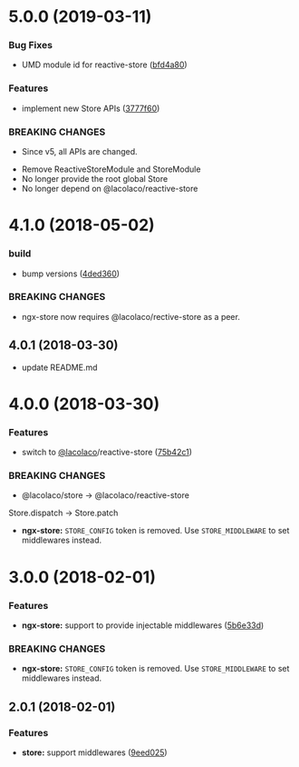 # 5.0.0 (2019-03-11)


### Bug Fixes

* UMD module id for reactive-store ([bfd4a80](https://github.com/lacolaco/ngx-store/commit/bfd4a80))


### Features

* implement new Store APIs ([3777f60](https://github.com/lacolaco/ngx-store/commit/3777f60))


### BREAKING CHANGES

* Since v5, all APIs are changed.

- Remove ReactiveStoreModule and StoreModule
- No longer provide the root global Store
- No longer depend on @lacolaco/reactive-store



<a name="4.1.0"></a>
# 4.1.0 (2018-05-02)


### build

* bump versions ([4ded360](https://github.com/lacolaco/ngx/commit/4ded360))


### BREAKING CHANGES

* ngx-store now requires @lacolaco/rective-store as a peer.


<a name="4.0.1"></a>
## 4.0.1 (2018-03-30)

* update README.md

<a name="4.0.0"></a>
# 4.0.0 (2018-03-30)


### Features

* switch to [@lacolaco](https://github.com/lacolaco)/reactive-store ([75b42c1](https://github.com/lacolaco/ngx/commit/75b42c1))


### BREAKING CHANGES

* @lacolaco/store -> @lacolaco/reactive-store

Store.dispatch -> Store.patch
* **ngx-store:** `STORE_CONFIG` token is removed.
Use `STORE_MIDDLEWARE` to set middlewares instead.



<a name="3.0.0"></a>
# 3.0.0 (2018-02-01)


### Features

* **ngx-store:** support to provide injectable middlewares ([5b6e33d](https://github.com/lacolaco/ngx/commit/5b6e33d))


### BREAKING CHANGES

* **ngx-store:** `STORE_CONFIG` token is removed.
Use `STORE_MIDDLEWARE` to set middlewares instead.



<a name="2.0.1"></a>
## 2.0.1 (2018-02-01)


### Features

* **store:** support middlewares ([9eed025](https://github.com/lacolaco/ngx/commit/9eed025))



